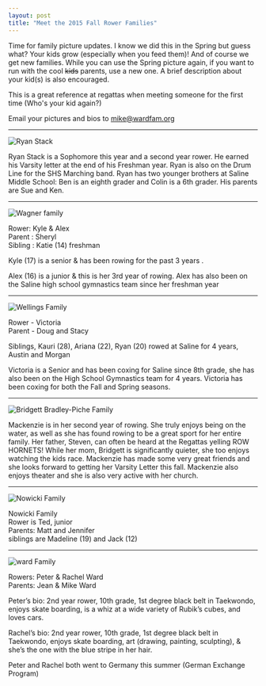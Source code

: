 ```yaml
---
layout: post  
title: "Meet the 2015 Fall Rower Families"
---
```


Time for family picture updates. I know we did this in the Spring but guess
what? Your kids grow (especially when you feed them)! And of course we get new
families. While you can use the Spring picture again, if you want to run with
the cool <s>kids</s> parents, use a new one. A brief description about your
kid(s) is also encouraged.

This is a great reference at regattas when meeting someone for the first time
(Who's your kid again?)

Email your pictures and bios to <mike@wardfam.org>

--------------------------------------------------------------------------------

![Ryan Stack](http://i.imgur.com/SMbl7lE.jpg)

Ryan Stack is a Sophomore this year and a second year rower. He earned his
Varsity letter at the end of his Freshman year. Ryan is also on the Drum Line
for the SHS Marching band. Ryan has two younger brothers at Saline Middle
School: Ben is an eighth grader and Colin is a 6th grader. His parents are Sue
and Ken.

--------------------------------------------------------------------------------

![Wagner family](http://i.imgur.com/7zZolqB.jpg)

Rower: Kyle & Alex  
Parent : Sheryl  
Sibling : Katie (14) freshman

Kyle (17) is a senior & has been rowing for the past 3 years .

Alex (16) is a junior & this is her 3rd year of rowing. Alex has also been on
the Saline high school gymnastics team since her freshman year

--------------------------------------------------------------------------------

![Wellings Family](http://i.imgur.com/SkpODzZ.jpg)

Rower - Victoria  
Parent - Doug and Stacy

Siblings, Kauri (28), Ariana (22), Ryan (20) rowed at Saline for 4 years, Austin
and Morgan

Victoria is a Senior and has been coxing for Saline since 8th grade, she has
also been on the High School Gymnastics team for 4 years. Victoria has been
coxing for both the Fall and Spring seasons.

--------------------------------------------------------------------------------

![Bridgett Bradley-Piche Family](http://i.imgur.com/KbOfPG2.jpg)

Mackenzie is in her second year of rowing. She truly enjoys being on the water,
as well as she has found rowing to be a great sport for her entire family. Her
father, Steven, can often be heard at the Regattas yelling ROW HORNETS! While
her mom, Bridgett is significantly quieter, she too enjoys watching the kids
race. Mackenzie has made some very great friends and she looks forward to
getting her Varsity Letter this fall. Mackenzie also enjoys theater and she is
also very active with her church.

--------------------------------------------------------------------------------

![Nowicki Family](http://i.imgur.com/nYMbHvx.jpg)

Nowicki Family  
Rower is Ted, junior  
Parents: Matt and Jennifer  
siblings are Madeline (19) and Jack (12)

--------------------------------------------------------------------------------

![ward Family](http://i.imgur.com/BanTBWU.jpg)

Rowers: Peter & Rachel Ward  
Parents: Jean & Mike Ward

Peter’s bio: 2nd year rower, 10th grade, 1st degree black belt in Taekwondo,
enjoys skate boarding, is a whiz at a wide variety of Rubik’s cubes, and loves
cars.

Rachel’s bio: 2nd year rower, 10th grade, 1st degree black belt in Taekwondo,
enjoys skate boarding, art (drawing, painting, sculpting), & she’s the one with
the blue stripe in her hair.

Peter and Rachel both went to Germany this summer (German Exchange Program)
